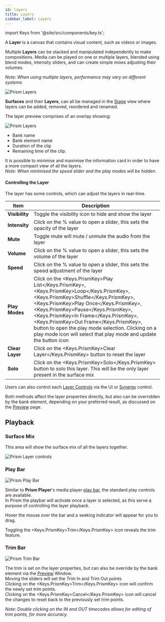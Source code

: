 ```yaml
---
id: layers
title: Layers
sidebar_label: Layers
---
```


import Keys from '@site/src/components/key.ts';

A **Layer** is a canvas that contains visual content, such as videos or images. 

Multiple **Layers** can be stacked and manipulated independently to make compositions. Media can be played on one or multiple layers, blended using blend modes, intensity sliders, and can create simple mixes adjusting their volumes.

*Note: When using multiple layers, performance may vary on different systems*

![Prism Layers](/prism-images/play/layers/prism-layers.png)

**Surfaces** and their **Layers**, can all be managed in the [Stage](../stage) view where layers can be added, removed, reordered and renamed.

The layer preview comprises of an overlay showing:

![Prism Layers](/prism-images/play/layers/prism-layer.png)

- Bank name
- Bank element name
- Duration of the clip
- Remaining time of the clip.

It is possible to minimise and maximise the information card in order to have a more compact view of all the layers.  
*Note: When minimised the speed slider and the play modes will be hidden.*

#### Controlling the Layer

The layer has some controls, which can adjust the layers in real-time.

| Item | Description |
|---------|-------------|
|  **Visibility** | Toggle the visibility icon to hide and show the layer |
|  **Intensity** | Click on the % value to open a slider, this sets the opacity of the layer |
|  **Mute** | Toggle mute will mute / unmute the audio from the layer |
|  **Volume** | Click on the % value to open a slider, this sets the volume of the layer |
|  **Speed** | Click on the % value to open a slider, this sets the speed adjustment of the layer |
|  **Play Modes** | Click on the <Keys.PrismKey>Play List</Keys.PrismKey>, <Keys.PrismKey>Loop</Keys.PrismKey>, <Keys.PrismKey>Shuffle</Keys.PrismKey>, <Keys.PrismKey>Play Once</Keys.PrismKey>, <Keys.PrismKey>Pause</Keys.PrismKey>, <Keys.PrismKey>In Frame</Keys.PrismKey>, <Keys.PrismKey>Out Frame</Keys.PrismKey>, button to open the play mode selection. Clicking on a play mode icon will select that play mode and update the button icon |
|  **Clear Layer** | Click on the <Keys.PrismKey>Clear Layer</Keys.PrismKey> button to reset the layer |
|  **Solo** | Click on the <Keys.PrismKey>Solo</Keys.PrismKey> button to solo this layer. This will be the only layer present in the surface mix |

Users can also control each [Layer Controls](./layer-controls.md) via the UI or [Synergy](../settings/settings-synergy.md) control.

Both methods affect the layer properties directly, but also can be overridden by the bank element, depending on your preferred result, as discussed on the [Preview](../quick-start/preview.md) page.

## Playback

### Surface Mix

This area will show the surface mix of all the layers together. 

![Prism Layer controls](/prism-images/play/prism-surface-mix.png)

### Play Bar

![Prism Play Bar](/prism-images/play/prism-playbar.png)

Similar to **Prism Player**'s media player [play bar](../../player/play/mediaplayer.md#play-bar), the standard play controls are available.   
In Prism the playbar will activate once a layer is selected, as this serve a purpose of controlling the layer playback.

Hover the mouse over the bar and a seeking indicator will appear for you to drag.

Toggling the <Keys.PrismKey>Trim</Keys.PrismKey> icon reveals the trim feature.

### Trim Bar

![Prism Trim Bar](/prism-images/play/prism-trimbar.png)

The trim is set on the layer properties, but can also be override by the bank element via the [Preview](../quick-start/preview.md) Window.  
Moving the sliders will set the Trim In and Trim Out points.  
Clicking on the <Keys.PrismKey>Trim</Keys.PrismKey> icon will confirm the newly set trim points.  
Clicking on the <Keys.PrismKey>Cancel</Keys.PrismKey> icon will cancel the changes to reset back to the previously set trim points.

*Note: Double clicking on the IN and OUT timecodes allows for editing of trim points, for more accuracy.*
